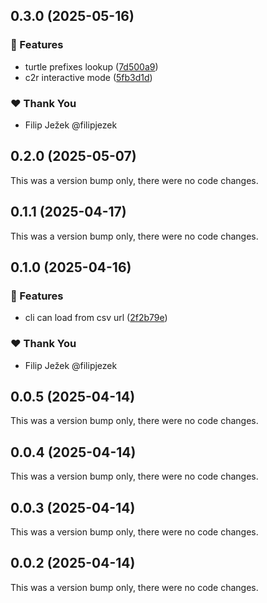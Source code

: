 ## 0.3.0 (2025-05-16)

### 🚀 Features

- turtle prefixes lookup ([7d500a9](https://github.com/S0ft1/CSVW-RDF-convertor/commit/7d500a9))
- c2r interactive mode ([5fb3d1d](https://github.com/S0ft1/CSVW-RDF-convertor/commit/5fb3d1d))

### ❤️ Thank You

- Filip Ježek @filipjezek

## 0.2.0 (2025-05-07)

This was a version bump only, there were no code changes.

## 0.1.1 (2025-04-17)

This was a version bump only, there were no code changes.

## 0.1.0 (2025-04-16)

### 🚀 Features

- cli can load from csv url ([2f2b79e](https://github.com/S0ft1/CSSW-RDF-convertor/commit/2f2b79e))

### ❤️ Thank You

- Filip Ježek @filipjezek

## 0.0.5 (2025-04-14)

This was a version bump only, there were no code changes.

## 0.0.4 (2025-04-14)

This was a version bump only, there were no code changes.

## 0.0.3 (2025-04-14)

This was a version bump only, there were no code changes.

## 0.0.2 (2025-04-14)

This was a version bump only, there were no code changes.